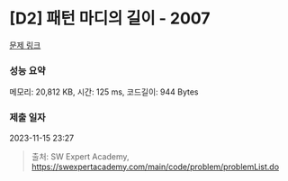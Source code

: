 # [D2] 패턴 마디의 길이 - 2007 

[문제 링크](https://swexpertacademy.com/main/code/problem/problemDetail.do?contestProbId=AV5P1kNKAl8DFAUq) 

### 성능 요약

메모리: 20,812 KB, 시간: 125 ms, 코드길이: 944 Bytes

### 제출 일자

2023-11-15 23:27



> 출처: SW Expert Academy, https://swexpertacademy.com/main/code/problem/problemList.do